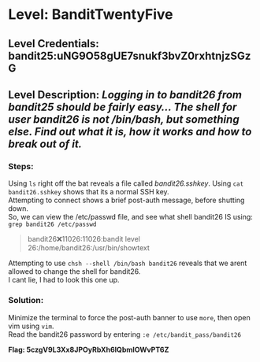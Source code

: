 # Level: BanditTwentyFive
## Level Credentials: bandit25:uNG9O58gUE7snukf3bvZ0rxhtnjzSGzG
## Level Description: *Logging in to bandit26 from bandit25 should be fairly easy… The shell for user bandit26 is not /bin/bash, but something else. Find out what it is, how it works and how to break out of it.*

### Steps:
Using `ls` right off the bat reveals a file called *bandit26.sshkey*. Using `cat bandit26.sshkey` shows that its a normal SSH key.  
Attempting to connect shows a brief post-auth message, before shutting down.  
So, we can view the /etc/passwd file, and see what shell bandit26 IS using: `grep bandit26 /etc/passwd`  
> bandit26:x:11026:11026:bandit level 26:/home/bandit26:/usr/bin/showtext

Attempting to use `chsh --shell /bin/bash bandit26` reveals that we arent allowed to change the shell for bandit26.  
I cant lie, I had to look this one up.  
### Solution:
Minimize the terminal to force the post-auth banner to use `more`, then open vim using `vim`.  
Read the bandit26 password by entering `:e /etc/bandit_pass/bandit26`  


**Flag: 5czgV9L3Xx8JPOyRbXh6lQbmIOWvPT6Z**
